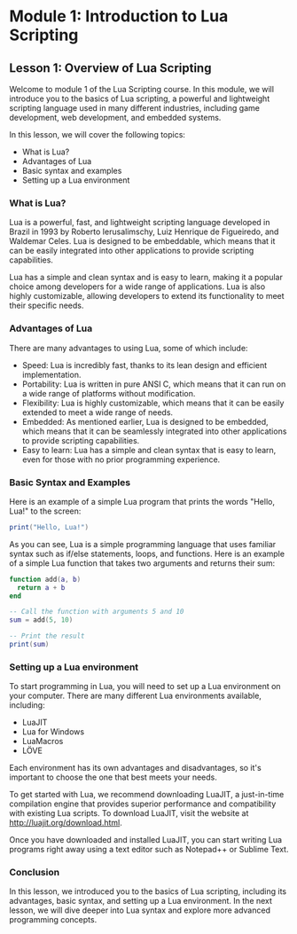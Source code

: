 # Module 1: Introduction to Lua Scripting
## Lesson 1: Overview of Lua Scripting

Welcome to module 1 of the Lua Scripting course. In this module, we will introduce you to the basics of Lua scripting, a powerful and lightweight scripting language used in many different industries, including game development, web development, and embedded systems.

In this lesson, we will cover the following topics:

- What is Lua?
- Advantages of Lua
- Basic syntax and examples
- Setting up a Lua environment

### What is Lua?

Lua is a powerful, fast, and lightweight scripting language developed in Brazil in 1993 by Roberto Ierusalimschy, Luiz Henrique de Figueiredo, and Waldemar Celes. Lua is designed to be embeddable, which means that it can be easily integrated into other applications to provide scripting capabilities.

Lua has a simple and clean syntax and is easy to learn, making it a popular choice among developers for a wide range of applications. Lua is also highly customizable, allowing developers to extend its functionality to meet their specific needs.

### Advantages of Lua

There are many advantages to using Lua, some of which include:

- Speed: Lua is incredibly fast, thanks to its lean design and efficient implementation.
- Portability: Lua is written in pure ANSI C, which means that it can run on a wide range of platforms without modification.
- Flexibility: Lua is highly customizable, which means that it can be easily extended to meet a wide range of needs.
- Embedded: As mentioned earlier, Lua is designed to be embedded, which means that it can be seamlessly integrated into other applications to provide scripting capabilities.
- Easy to learn: Lua has a simple and clean syntax that is easy to learn, even for those with no prior programming experience.

### Basic Syntax and Examples

Here is an example of a simple Lua program that prints the words "Hello, Lua!" to the screen:

```lua
print("Hello, Lua!")
```

As you can see, Lua is a simple programming language that uses familiar syntax such as if/else statements, loops, and functions. Here is an example of a simple Lua function that takes two arguments and returns their sum:

```lua
function add(a, b)
  return a + b
end

-- Call the function with arguments 5 and 10
sum = add(5, 10)

-- Print the result
print(sum)
```

### Setting up a Lua environment

To start programming in Lua, you will need to set up a Lua environment on your computer. There are many different Lua environments available, including:

- LuaJIT
- Lua for Windows
- LuaMacros
- LÖVE

Each environment has its own advantages and disadvantages, so it's important to choose the one that best meets your needs.

To get started with Lua, we recommend downloading LuaJIT, a just-in-time compilation engine that provides superior performance and compatibility with existing Lua scripts. To download LuaJIT, visit the website at http://luajit.org/download.html.

Once you have downloaded and installed LuaJIT, you can start writing Lua programs right away using a text editor such as Notepad++ or Sublime Text.

### Conclusion

In this lesson, we introduced you to the basics of Lua scripting, including its advantages, basic syntax, and setting up a Lua environment. In the next lesson, we will dive deeper into Lua syntax and explore more advanced programming concepts.